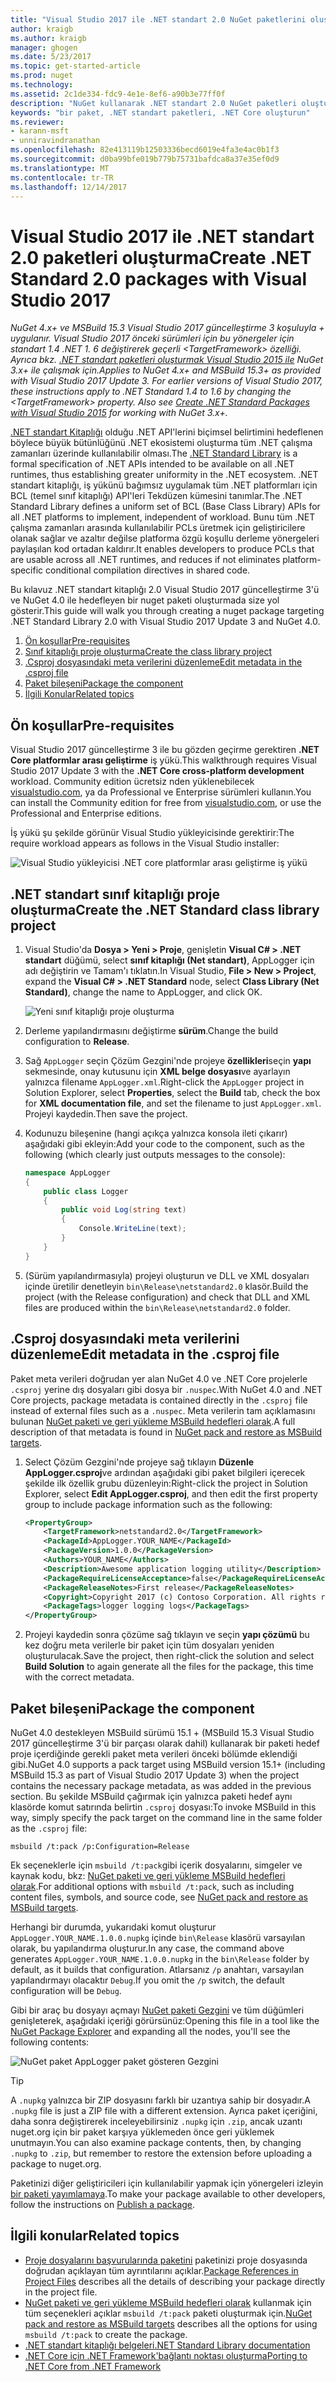```yaml
---
title: "Visual Studio 2017 ile .NET standart 2.0 NuGet paketlerini oluşturma | Microsoft Docs"
author: kraigb
ms.author: kraigb
manager: ghogen
ms.date: 5/23/2017
ms.topic: get-started-article
ms.prod: nuget
ms.technology: 
ms.assetid: 2c1de334-fdc9-4e1e-8ef6-a90b3e77ff0f
description: "NuGet kullanarak .NET standart 2.0 NuGet paketleri oluşturma bir uçtan uca Kılavuz 4.x ve Visual Studio 2017."
keywords: "bir paket, .NET standart paketleri, .NET Core oluşturun"
ms.reviewer:
- karann-msft
- unniravindranathan
ms.openlocfilehash: 82e413119b12503336becd6019e4fa3e4ac0b1f3
ms.sourcegitcommit: d0ba99bfe019b779b75731bafdca8a37e35ef0d9
ms.translationtype: MT
ms.contentlocale: tr-TR
ms.lasthandoff: 12/14/2017
---
```

# <a name="create-net-standard-20-packages-with-visual-studio-2017"></a><span data-ttu-id="7ce17-104">Visual Studio 2017 ile .NET standart 2.0 paketleri oluşturma</span><span class="sxs-lookup"><span data-stu-id="7ce17-104">Create .NET Standard 2.0 packages with Visual Studio 2017</span></span>

<span data-ttu-id="7ce17-105">*NuGet 4.x+ ve MSBuild 15.3 Visual Studio 2017 güncelleştirme 3 koşuluyla + uygulanır. Visual Studio 2017 önceki sürümleri için bu yönergeler için standart 1.4 .NET 1. 6 değiştirerek geçerli \<TargetFramework\> özelliği. Ayrıca bkz. [.NET standart paketleri oluşturmak Visual Studio 2015 ile](../guides/create-net-standard-packages-vs2015.md) NuGet 3.x+ ile çalışmak için.*</span><span class="sxs-lookup"><span data-stu-id="7ce17-105">*Applies to NuGet 4.x+ and MSBuild 15.3+ as provided with Visual Studio 2017 Update 3. For earlier versions of Visual Studio 2017, these instructions apply to .NET Standard 1.4 to 1.6 by changing the \<TargetFramework\> property. Also see [Create .NET Standard Packages with Visual Studio 2015](../guides/create-net-standard-packages-vs2015.md) for working with NuGet 3.x+.*</span></span>

<span data-ttu-id="7ce17-106">[.NET standart Kitaplığı](https://docs.microsoft.com/dotnet/articles/standard/library) olduğu .NET API'lerini biçimsel belirtimini hedeflenen böylece büyük bütünlüğünü .NET ekosistemi oluşturma tüm .NET çalışma zamanları üzerinde kullanılabilir olması.</span><span class="sxs-lookup"><span data-stu-id="7ce17-106">The [.NET Standard Library](https://docs.microsoft.com/dotnet/articles/standard/library) is a formal specification of .NET APIs intended to be available on all .NET runtimes, thus establishing greater uniformity in the .NET ecosystem.</span></span> <span data-ttu-id="7ce17-107">.NET standart kitaplığı, iş yükünü bağımsız uygulamak tüm .NET platformları için BCL (temel sınıf kitaplığı) API'leri Tekdüzen kümesini tanımlar.</span><span class="sxs-lookup"><span data-stu-id="7ce17-107">The .NET Standard Library defines a uniform set of BCL (Base Class Library) APIs for all .NET platforms to implement, independent of workload.</span></span> <span data-ttu-id="7ce17-108">Bunu tüm .NET çalışma zamanları arasında kullanılabilir PCLs üretmek için geliştiricilere olanak sağlar ve azaltır değilse platforma özgü koşullu derleme yönergeleri paylaşılan kod ortadan kaldırır.</span><span class="sxs-lookup"><span data-stu-id="7ce17-108">It enables developers to produce PCLs that are usable across all .NET runtimes, and reduces if not eliminates platform-specific conditional compilation directives in shared code.</span></span>

<span data-ttu-id="7ce17-109">Bu kılavuz .NET standart kitaplığı 2.0 Visual Studio 2017 güncelleştirme 3'ü ve NuGet 4.0 ile hedefleyen bir nuget paketi oluşturmada size yol gösterir.</span><span class="sxs-lookup"><span data-stu-id="7ce17-109">This guide will walk you through creating a nuget package targeting .NET Standard Library 2.0 with Visual Studio 2017 Update 3 and NuGet 4.0.</span></span>

1. [<span data-ttu-id="7ce17-110">Ön koşullar</span><span class="sxs-lookup"><span data-stu-id="7ce17-110">Pre-requisites</span></span>](#pre-requisites)
1. [<span data-ttu-id="7ce17-111">Sınıf kitaplığı proje oluşturma</span><span class="sxs-lookup"><span data-stu-id="7ce17-111">Create the class library project</span></span>](#create-the-netstandard-class-library-project)
1. [<span data-ttu-id="7ce17-112">.Csproj dosyasındaki meta verilerini düzenleme</span><span class="sxs-lookup"><span data-stu-id="7ce17-112">Edit metadata in the .csproj file</span></span>](#edit-metadata-in-the-csproj-file)
1. [<span data-ttu-id="7ce17-113">Paket bileşeni</span><span class="sxs-lookup"><span data-stu-id="7ce17-113">Package the component</span></span>](#package-the-component)
1. [<span data-ttu-id="7ce17-114">İlgili Konular</span><span class="sxs-lookup"><span data-stu-id="7ce17-114">Related topics</span></span>](#related-topics)

## <a name="pre-requisites"></a><span data-ttu-id="7ce17-115">Ön koşullar</span><span class="sxs-lookup"><span data-stu-id="7ce17-115">Pre-requisites</span></span>

<span data-ttu-id="7ce17-116">Visual Studio 2017 güncelleştirme 3 ile bu gözden geçirme gerektiren **.NET Core platformlar arası geliştirme** iş yükü.</span><span class="sxs-lookup"><span data-stu-id="7ce17-116">This walkthrough requires Visual Studio 2017 Update 3 with the **.NET Core cross-platform development** workload.</span></span> <span data-ttu-id="7ce17-117">Community edition ücretsiz nden yüklenebilecek [visualstudio.com](https://www.visualstudio.com/), ya da Professional ve Enterprise sürümleri kullanın.</span><span class="sxs-lookup"><span data-stu-id="7ce17-117">You can install the Community edition for free from [visualstudio.com](https://www.visualstudio.com/), or use the Professional and Enterprise editions.</span></span>

<span data-ttu-id="7ce17-118">İş yükü şu şekilde görünür Visual Studio yükleyicisinde gerektirir:</span><span class="sxs-lookup"><span data-stu-id="7ce17-118">The require workload appears as follows in the Visual Studio installer:</span></span>

![Visual Studio yükleyicisi .NET core platformlar arası geliştirme iş yükü](media/NuGet4-01-Workload.png)

## <a name="create-the-net-standard-class-library-project"></a><span data-ttu-id="7ce17-120">.NET standart sınıf kitaplığı proje oluşturma</span><span class="sxs-lookup"><span data-stu-id="7ce17-120">Create the .NET Standard class library project</span></span>

1. <span data-ttu-id="7ce17-121">Visual Studio'da **Dosya > Yeni > Proje**, genişletin **Visual C# > .NET standart** düğümü, select **sınıf kitaplığı (Net standart)**, AppLogger için adı değiştirin ve Tamam'ı tıklatın.</span><span class="sxs-lookup"><span data-stu-id="7ce17-121">In Visual Studio, **File > New > Project**, expand the **Visual C# > .NET Standard** node, select **Class Library (Net Standard)**, change the name to AppLogger, and click OK.</span></span>

    ![Yeni sınıf kitaplığı proje oluşturma](media/NuGet4-02-NewProject.png)

1. <span data-ttu-id="7ce17-123">Derleme yapılandırmasını değiştirme **sürüm**.</span><span class="sxs-lookup"><span data-stu-id="7ce17-123">Change the build configuration to **Release**.</span></span>
1. <span data-ttu-id="7ce17-124">Sağ `AppLogger` seçin Çözüm Gezgini'nde projeye **özellikleri**seçin **yapı** sekmesinde, onay kutusunu için **XML belge dosyası**ve ayarlayın yalnızca filename `AppLogger.xml`.</span><span class="sxs-lookup"><span data-stu-id="7ce17-124">Right-click the `AppLogger` project in Solution Explorer, select **Properties**, select the **Build** tab, check the box for **XML documentation file**, and set the filename to just `AppLogger.xml`.</span></span> <span data-ttu-id="7ce17-125">Projeyi kaydedin.</span><span class="sxs-lookup"><span data-stu-id="7ce17-125">Then save the project.</span></span>

1. <span data-ttu-id="7ce17-126">Kodunuzu bileşenine (hangi açıkça yalnızca konsola ileti çıkarır) aşağıdaki gibi ekleyin:</span><span class="sxs-lookup"><span data-stu-id="7ce17-126">Add your code to the component, such as the following (which clearly just outputs messages to the console):</span></span>

    ```cs
    namespace AppLogger
    {
        public class Logger
        {
            public void Log(string text)
            {
                Console.WriteLine(text);
            }
        }
    }
    ```

1. <span data-ttu-id="7ce17-127">(Sürüm yapılandırmasıyla) projeyi oluşturun ve DLL ve XML dosyaları içinde üretilir denetleyin `bin\Release\netstandard2.0` klasör.</span><span class="sxs-lookup"><span data-stu-id="7ce17-127">Build the project (with the Release configuration) and check that DLL and XML files are produced within the `bin\Release\netstandard2.0` folder.</span></span>

## <a name="edit-metadata-in-the-csproj-file"></a><span data-ttu-id="7ce17-128">.Csproj dosyasındaki meta verilerini düzenleme</span><span class="sxs-lookup"><span data-stu-id="7ce17-128">Edit metadata in the .csproj file</span></span>

<span data-ttu-id="7ce17-129">Paket meta verileri doğrudan yer alan NuGet 4.0 ve .NET Core projelerle `.csproj` yerine dış dosyaları gibi dosya bir `.nuspec`.</span><span class="sxs-lookup"><span data-stu-id="7ce17-129">With NuGet 4.0 and .NET Core projects, package metadata is contained directly in the `.csproj` file instead of external files such as a `.nuspec`.</span></span> <span data-ttu-id="7ce17-130">Meta verilerin tam açıklamasını bulunan [NuGet paketi ve geri yükleme MSBuild hedefleri olarak](../schema/msbuild-targets.md#pack-target).</span><span class="sxs-lookup"><span data-stu-id="7ce17-130">A full description of that metadata is found in [NuGet pack and restore as MSBuild targets](../schema/msbuild-targets.md#pack-target).</span></span>

1. <span data-ttu-id="7ce17-131">Select Çözüm Gezgini'nde projeye sağ tıklayın **Düzenle AppLogger.csproj**ve ardından aşağıdaki gibi paket bilgileri içerecek şekilde ilk özellik grubu düzenleyin:</span><span class="sxs-lookup"><span data-stu-id="7ce17-131">Right-click the project in Solution Explorer, select **Edit AppLogger.csproj**, and then edit the first property group to include package information such as the following:</span></span>

    ```xml
    <PropertyGroup>
        <TargetFramework>netstandard2.0</TargetFramework>
        <PackageId>AppLogger.YOUR_NAME</PackageId>
        <PackageVersion>1.0.0</PackageVersion>
        <Authors>YOUR_NAME</Authors>
        <Description>Awesome application logging utility</Description>
        <PackageRequireLicenseAcceptance>false</PackageRequireLicenseAcceptance>
        <PackageReleaseNotes>First release</PackageReleaseNotes>
        <Copyright>Copyright 2017 (c) Contoso Corporation. All rights reserved.</Copyright>
        <PackageTags>logger logging logs</PackageTags>
    </PropertyGroup>
    ```

1. <span data-ttu-id="7ce17-132">Projeyi kaydedin sonra çözüme sağ tıklayın ve seçin **yapı çözümü** bu kez doğru meta verilerle bir paket için tüm dosyaları yeniden oluşturulacak.</span><span class="sxs-lookup"><span data-stu-id="7ce17-132">Save the project, then right-click the solution and select **Build Solution** to again generate all the files for the package, this time with the correct metadata.</span></span>


## <a name="package-the-component"></a><span data-ttu-id="7ce17-133">Paket bileşeni</span><span class="sxs-lookup"><span data-stu-id="7ce17-133">Package the component</span></span>

<span data-ttu-id="7ce17-134">NuGet 4.0 destekleyen MSBuild sürümü 15.1 + (MSBuild 15.3 Visual Studio 2017 güncelleştirme 3'ü bir parçası olarak dahil) kullanarak bir paketi hedef proje içerdiğinde gerekli paket meta verileri önceki bölümde eklendiği gibi.</span><span class="sxs-lookup"><span data-stu-id="7ce17-134">NuGet 4.0 supports a pack target using MSBuild version 15.1+ (including MSBuild 15.3 as part of Visual Studio 2017 Update 3) when the project contains the necessary package metadata, as was added in the previous section.</span></span> <span data-ttu-id="7ce17-135">Bu şekilde MSBuild çağırmak için yalnızca paketi hedef aynı klasörde komut satırında belirtin `.csproj` dosyası:</span><span class="sxs-lookup"><span data-stu-id="7ce17-135">To invoke MSBuild in this way, simply specify the pack target on the command line in the same folder as the `.csproj` file:</span></span>

    msbuild /t:pack /p:Configuration=Release

<span data-ttu-id="7ce17-136">Ek seçeneklerle için `msbuild /t:pack`gibi içerik dosyalarını, simgeler ve kaynak kodu, bkz: [NuGet paketi ve geri yükleme MSBuild hedefleri olarak](../schema/msbuild-targets.md#pack-target).</span><span class="sxs-lookup"><span data-stu-id="7ce17-136">For additional options with `msbuild /t:pack`, such as including content files, symbols, and source code, see [NuGet pack and restore as MSBuild targets](../schema/msbuild-targets.md#pack-target).</span></span>

<span data-ttu-id="7ce17-137">Herhangi bir durumda, yukarıdaki komut oluşturur `AppLogger.YOUR_NAME.1.0.0.nupkg` içinde `bin\Release` klasörü varsayılan olarak, bu yapılandırma oluşturur.</span><span class="sxs-lookup"><span data-stu-id="7ce17-137">In any case, the command above generates `AppLogger.YOUR_NAME.1.0.0.nupkg` in the `bin\Release` folder by default, as it builds that configuration.</span></span> <span data-ttu-id="7ce17-138">Atlarsanız `/p` anahtarı, varsayılan yapılandırmayı olacaktır `Debug`.</span><span class="sxs-lookup"><span data-stu-id="7ce17-138">If you omit the `/p` switch, the default configuration will be `Debug`.</span></span> 

<span data-ttu-id="7ce17-139">Gibi bir araç bu dosyayı açmayı [NuGet paketi Gezgini](https://github.com/NuGetPackageExplorer/NuGetPackageExplorer) ve tüm düğümleri genişleterek, aşağıdaki içeriği görürsünüz:</span><span class="sxs-lookup"><span data-stu-id="7ce17-139">Opening this file in a tool like the [NuGet Package Explorer](https://github.com/NuGetPackageExplorer/NuGetPackageExplorer) and expanding all the nodes, you'll see the following contents:</span></span>

![NuGet paket AppLogger paket gösteren Gezgini](media/NuGet4-03-PackageExplorer.png)

> [!Tip]
> <span data-ttu-id="7ce17-141">A `.nupkg` yalnızca bir ZIP dosyasını farklı bir uzantıya sahip bir dosyadır.</span><span class="sxs-lookup"><span data-stu-id="7ce17-141">A `.nupkg` file is just a ZIP file with a different extension.</span></span> <span data-ttu-id="7ce17-142">Ayrıca paket içeriğini, daha sonra değiştirerek inceleyebilirsiniz `.nupkg` için `.zip`, ancak uzantı nuget.org için bir paket karşıya yüklemeden önce geri yüklemek unutmayın.</span><span class="sxs-lookup"><span data-stu-id="7ce17-142">You can also examine package contents, then, by changing `.nupkg` to `.zip`, but remember to restore the extension before uploading a package to nuget.org.</span></span>

<span data-ttu-id="7ce17-143">Paketinizi diğer geliştiricileri için kullanılabilir yapmak için yönergeleri izleyin [bir paketi yayımlamaya](../create-packages/publish-a-package.md).</span><span class="sxs-lookup"><span data-stu-id="7ce17-143">To make your package available to other developers,  follow the instructions on [Publish a package](../create-packages/publish-a-package.md).</span></span>

## <a name="related-topics"></a><span data-ttu-id="7ce17-144">İlgili konular</span><span class="sxs-lookup"><span data-stu-id="7ce17-144">Related topics</span></span>

- <span data-ttu-id="7ce17-145">[Proje dosyalarını başvurularında paketini](../consume-packages/package-references-in-project-files.md) paketinizi proje dosyasında doğrudan açıklayan tüm ayrıntılarını açıklar.</span><span class="sxs-lookup"><span data-stu-id="7ce17-145">[Package References in Project Files](../consume-packages/package-references-in-project-files.md) describes all the details of describing your package directly in the project file.</span></span>
- <span data-ttu-id="7ce17-146">[NuGet paketi ve geri yükleme MSBuild hedefleri olarak](../schema/msbuild-targets.md) kullanmak için tüm seçenekleri açıklar `msbuild /t:pack` paketi oluşturmak için.</span><span class="sxs-lookup"><span data-stu-id="7ce17-146">[NuGet pack and restore as MSBuild targets](../schema/msbuild-targets.md) describes all the options for using `msbuild /t:pack` to create the package.</span></span>
- [<span data-ttu-id="7ce17-147">.NET standart kitaplığı belgeleri</span><span class="sxs-lookup"><span data-stu-id="7ce17-147">.NET Standard Library documentation</span></span>](https://docs.microsoft.com/dotnet/articles/standard/library)
- [<span data-ttu-id="7ce17-148">.NET Core için .NET Framework'bağlantı noktası oluşturma</span><span class="sxs-lookup"><span data-stu-id="7ce17-148">Porting to .NET Core from .NET Framework</span></span>](https://docs.microsoft.com/dotnet/articles/core/porting/index)
